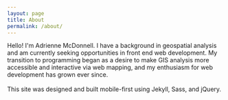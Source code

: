 ```yaml
---
layout: page
title: About
permalink: /about/
---
```


<div class="basicPage">
Hello!  I'm Adrienne McDonnell.  I have a background in geospatial analysis and am currently seeking opportunities in front end web development.  My transition to programming began as a desire to make GIS analysis more accessible and interactive via web mapping, and my enthusiasm for web development has grown ever since.
<br /><br />
This site was designed and built mobile-first using Jekyll, Sass, and jQuery.
</div>
 
<script src="//code.jquery.com/jquery-1.11.3.min.js"></script>
<script src="//code.jquery.com/jquery-migrate-1.2.1.min.js"></script>
<script src="https://cdnjs.cloudflare.com/ajax/libs/masonry/3.3.2/masonry.pkgd.min.js"></script>
<script src="https://cdnjs.cloudflare.com/ajax/libs/jquery.imagesloaded/3.2.0/imagesloaded.pkgd.min.js"></script>
<script src="/js/index.js"></script>

